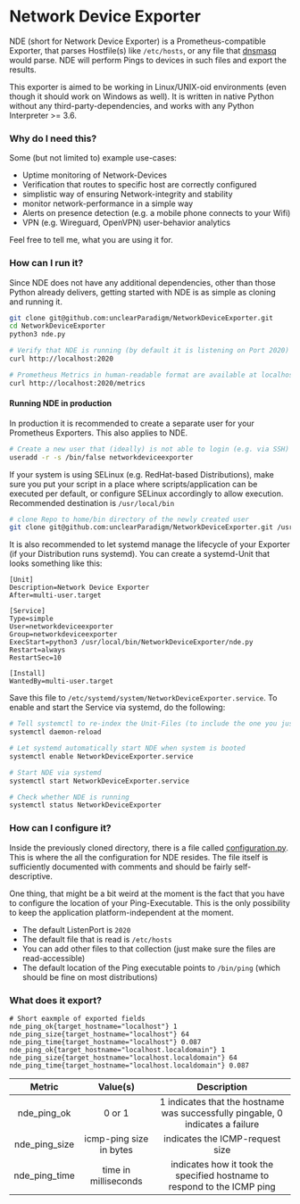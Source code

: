 # Network Device Exporter

NDE (short for Network Device Exporter) is a Prometheus-compatible Exporter, that
parses Hostfile(s) like ```/etc/hosts```, or any file that 
[dnsmasq](https://en.wikipedia.org/wiki/Dnsmasq) would parse. NDE will perform
Pings to devices in such files and export the results. 

This exporter is aimed to be working in Linux/UNIX-oid environments (even though it should work on Windows as well).
It is written in native Python without any third-party-dependencies, and works with any Python Interpreter >= 3.6.

### Why do I need this?

Some (but not limited to) example use-cases:
- Uptime monitoring of Network-Devices
- Verification that routes to specific host are correctly configured
- simplistic way of ensuring Network-integrity and stability
- monitor network-performance in a simple way
- Alerts on presence detection (e.g. a mobile phone connects to your Wifi)
- VPN (e.g. Wireguard, OpenVPN) user-behavior analytics

Feel free to tell me, what you are using it for.

### How can I run it?

Since NDE does not have any additional dependencies, other than those Python already delivers,
getting started with NDE is as simple as cloning and running it.

```bash
git clone git@github.com:unclearParadigm/NetworkDeviceExporter.git
cd NetworkDeviceExporter
python3 nde.py

# Verify that NDE is running (by default it is listening on Port 2020)
curl http://localhost:2020

# Prometheus Metrics in human-readable format are available at localhost:2020/metrics
curl http://localhost:2020/metrics
```

#### Running NDE in production

In production it is recommended to create a separate user for your Prometheus Exporters. This 
also applies to NDE.

```bash
# Create a new user that (ideally) is not able to login (e.g. via SSH)
useradd -r -s /bin/false networkdeviceexporter
```

If your system is using SELinux (e.g. RedHat-based Distributions), make sure you put
your script in a place where scripts/application can be executed per default, or configure
SELinux accordingly to allow execution. Recommended destination is `/usr/local/bin`

```bash
# clone Repo to home/bin directory of the newly created user
git clone git@github.com:unclearParadigm/NetworkDeviceExporter.git /usr/local/bin/NetworkDeviceExporter
```

It is also recommended to let systemd manage the lifecycle of your Exporter (if your Distribution runs systemd).
You can create a systemd-Unit that looks something like this:

```
[Unit]
Description=Network Device Exporter
After=multi-user.target

[Service]
Type=simple
User=networkdeviceexporter
Group=networkdeviceexporter
ExecStart=python3 /usr/local/bin/NetworkDeviceExporter/nde.py
Restart=always
RestartSec=10

[Install]
WantedBy=multi-user.target
```

Save this file to ```/etc/systemd/system/NetworkDeviceExporter.service```.
To enable and start the Service via systemd, do the following:

```bash
# Tell systemctl to re-index the Unit-Files (to include the one you just created)
systemctl daemon-reload

# Let systemd automatically start NDE when system is booted
systemctl enable NetworkDeviceExporter.service

# Start NDE via systemd
systemctl start NetworkDeviceExporter.service

# Check whether NDE is running
systemctl status NetworkDeviceExporter
```

### How can I configure it?

Inside the previously cloned directory, there is a file called [configuration.py](configuration.py). This is
where the all the configuration for NDE resides. The file itself is sufficiently documented
with comments and should be fairly self-descriptive.

One thing, that might be a bit weird at the moment is the fact that you have to configure
the location of your Ping-Executable. This is the only possibility to keep the application
platform-independent at the moment.

- The default ListenPort is `2020`
- The default file that is read is `/etc/hosts`
- You can add other files to that collection (just make sure the files are read-accessible)
- The default location of the Ping executable points to `/bin/ping` (which should be fine on most distributions)

### What does it export?

```
# Short eaxmple of exported fields
nde_ping_ok{target_hostname="localhost"} 1
nde_ping_size{target_hostname="localhost"} 64
nde_ping_time{target_hostname="localhost"} 0.087
nde_ping_ok{target_hostname="localhost.localdomain"} 1
nde_ping_size{target_hostname="localhost.localdomain"} 64
nde_ping_time{target_hostname="localhost.localdomain"} 0.087
```

| Metric        | Value(s)                | Description                                                                    |
|:-------------:|:-----------------------:|:------------------------------------------------------------------------------:|
| nde_ping_ok   | 0 or 1                  | 1 indicates that the hostname was successfully pingable, 0 indicates a failure |
| nde_ping_size | icmp-ping size in bytes | indicates the ICMP-request size                                                |
| nde_ping_time | time in milliseconds    | indicates how it took the specified hostname to respond to the ICMP ping       |
